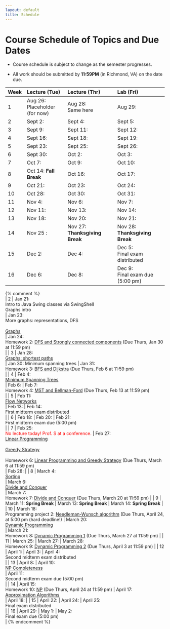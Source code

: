 ```yaml
---
layout: default
title: Schedule
---
```


# Course Schedule of Topics and Due Dates

* Course schedule is subject to change as the semester progresses. 

* All work should be submitted by **11:59PM** (in Richmond, VA) on the date due.

| Week | Lecture (Tue)                              | Lecture (Thr)                                 | Lab (Fri)                                        |
| :--- | :---                                       | :---                                          | :---                                                  |
| 1    | Aug 26:   <br />Placeholder (for now)<br />  | Aug 28: <br />Same here | Aug 29: <br /> |
| 2    | Sept 2: | Sept 4: | Sept 5: |
| 3   | Sept 9: | Sept 11: | Sept 12: |
| 4   | Sept 16: | Sept 18: | Sept 19: |
| 5  | Sept 23: | Sept 25: | Sept 26: |
| 6    | Sept 30: | Oct 2: | Oct 3: |
| 7    | Oct 7: | Oct 9: | Oct 10: |
| 8   | Oct 14: **Fall Break**  | Oct 16: | Oct 17: |
| 9    | Oct 21: | Oct 23: | Oct 24: |
| 10    | Oct 28: | Oct 30: | Oct 31: |
| 11    | Nov 4: | Nov 6: | Nov 7: |
| 12   | Nov 11: | Nov 13: | Nov 14: |
| 13    | Nov 18: | Nov 20: | Nov 21: |
| 14    | Nov 25 : | Nov 27: **Thanksgiving Break** | Nov 28: **Thanksgiving Break** |
| 15   | Dec 2: | Dec 4: | Dec 5: <br /> Final exam distributed <br />|
| 16   | Dec 6:    |   Dec 8:   | Dec 9: <br /> Final exam due (5:00 pm) <br /> |
{% comment %}             
| 2    | Jan 21:  <br /> Intro to Java Swing classes via SwingShell <br /> Graphs intro <br />| Jan 23: <br /> More graphs: representations, DFS<br /> <br /> [Graphs](lectures/Graph_misc_2025.pdf)<br /> | Jan 24: <br /> Homework 2: [DFS and Strongly connected components](homeworks/homework2.md) (Due Thurs, Jan 30 at 11:59 pm) <br />  |
| 3    | Jan 28: <br /> [Graphs: shortest paths](lectures/Paths_in_graphs.pdf)<br />  | Jan 30: <bf /> Minimum spanning trees <bf />    | Jan 31: <br /> Homework 3: [BFS and Dijkstra](homeworks/homework3.md) (Due Thurs, Feb 6 at 11:59 pm) <br />  |
| 4    | Feb 4: <br /> [Minimum Spanning Trees](lectures/Minimum_spanning_trees_2025.pdf)<br />  | Feb 6:  | Feb 7: <br /> Homework 4: [MST and Bellman-Ford](homeworks/homework4.md) (Due Thurs, Feb 13 at 11:59 pm) <br />   |
| 5    | Feb 11:  <br /> [Flow Networks](lectures/MaxFlow.pdf)<br />  | Feb 13:   | Feb 14: <br /> First midterm exam distributed <br />  |
| 6    | Feb 18: | Feb 20:  | Feb 21: <br />First midterm exam due (5:00 pm) <br />  |
| 7    | Feb 25: <br /><span style="color:red">No lecture today! Prof. S at a conference.</span><bf /> | Feb 27: <br /> [Linear Programming](lectures/Linear_programming_2025.pdf)<br /> <br /> [Greedy Strategy](lectures/GreedyStrategy.pdf)<br /> <br /> Homework 6: [Linear Programming and Greedy Strategy](homeworks/homework6.md) (Due Thurs, March 6 at 11:59 pm) <br />  | Feb 28:    |
| 8    | March 4:  <br /> [Sorting](lectures/Sorting.pdf)<br />| March 6: <br /> [Divide and Conquer](lectures/DivideAndConquer.pdf)<br /> | March 7: <br /> Homework 7: [Divide and Conquer](homeworks/homework7.md) (Due Thurs, March 20 at 11:59 pm) |
| 9    | March 11: **Spring Break**  | March 13: **Spring Break**   | March 14:   **Spring Break**   |
| 10   | March 18: <br /> Programming project 2: [Needleman-Wunsch algorithm](projects/project2.md) (Due Thurs, April 24, at 5:00 pm (hard deadline!)    | March 20: <br /> [Dynamic Programming](lectures/DynamicProgramming.pdf)<br /> | March 21: <br /> Homework 8: [Dynamic Programming 1](homeworks/homework8.md) (Due Thurs, March 27 at 11:59 pm)   |
| 11   | March 25: | March 27: | March 28: <br /> Homework 9: [Dynamic Programming 2](homeworks/homework9.md) (Due Thurs, April 3 at 11:59 pm)  |
| 12   | April 1:    | April 3:  | April 4:   <br /> Second midterm exam distributed <br />   |
| 13   | April 8: | April 10: <br /> [NP Completeness](lectures/NPComplete.pdf)<br /> | April 11:   <br /> Second midterm exam due (5:00 pm) <br />  |
| 14   | April 15: <br /> Homework 10: [NP](homeworks/homework10.md) (Due Thurs, April 24 at 11:59 pm) | April 17: <br /> [Approximation Algorithms](lectures/ApproximationAlgorithms.pdf)<br /> | April 18: |
| 15   | April 22:  | April 24:  | April 25:   <br /> Final exam distributed <br />    |
| 16   | April 29:    |    May 1:   | May 2: <br /> Final exam due (5:00 pm) <br /> |
{% endcomment %}










